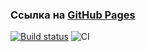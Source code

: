 ### Ссылка на [GitHub Pages](https://orlovaaa.github.io/ahj-dom/)
[![Build status](https://ci.appveyor.com/api/projects/status/tq2o5k63i6mfprn4/branch/main?svg=true)](https://ci.appveyor.com/project/orlovaaa/ahj-dom/branch/main)
![CI](https://github.com/orlovaaa/ahj-dom/actions/workflows/web.yml/badge.svg)